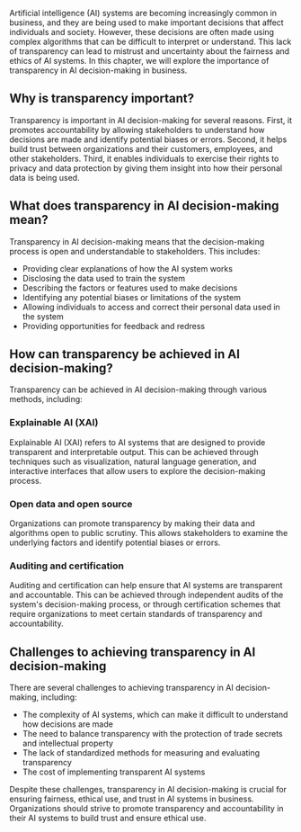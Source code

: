 
Artificial intelligence (AI) systems are becoming increasingly common in business, and they are being used to make important decisions that affect individuals and society. However, these decisions are often made using complex algorithms that can be difficult to interpret or understand. This lack of transparency can lead to mistrust and uncertainty about the fairness and ethics of AI systems. In this chapter, we will explore the importance of transparency in AI decision-making in business.

Why is transparency important?
------------------------------

Transparency is important in AI decision-making for several reasons. First, it promotes accountability by allowing stakeholders to understand how decisions are made and identify potential biases or errors. Second, it helps build trust between organizations and their customers, employees, and other stakeholders. Third, it enables individuals to exercise their rights to privacy and data protection by giving them insight into how their personal data is being used.

What does transparency in AI decision-making mean?
--------------------------------------------------

Transparency in AI decision-making means that the decision-making process is open and understandable to stakeholders. This includes:

* Providing clear explanations of how the AI system works
* Disclosing the data used to train the system
* Describing the factors or features used to make decisions
* Identifying any potential biases or limitations of the system
* Allowing individuals to access and correct their personal data used in the system
* Providing opportunities for feedback and redress

How can transparency be achieved in AI decision-making?
-------------------------------------------------------

Transparency can be achieved in AI decision-making through various methods, including:

### Explainable AI (XAI)

Explainable AI (XAI) refers to AI systems that are designed to provide transparent and interpretable output. This can be achieved through techniques such as visualization, natural language generation, and interactive interfaces that allow users to explore the decision-making process.

### Open data and open source

Organizations can promote transparency by making their data and algorithms open to public scrutiny. This allows stakeholders to examine the underlying factors and identify potential biases or errors.

### Auditing and certification

Auditing and certification can help ensure that AI systems are transparent and accountable. This can be achieved through independent audits of the system's decision-making process, or through certification schemes that require organizations to meet certain standards of transparency and accountability.

Challenges to achieving transparency in AI decision-making
----------------------------------------------------------

There are several challenges to achieving transparency in AI decision-making, including:

* The complexity of AI systems, which can make it difficult to understand how decisions are made
* The need to balance transparency with the protection of trade secrets and intellectual property
* The lack of standardized methods for measuring and evaluating transparency
* The cost of implementing transparent AI systems

Despite these challenges, transparency in AI decision-making is crucial for ensuring fairness, ethical use, and trust in AI systems in business. Organizations should strive to promote transparency and accountability in their AI systems to build trust and ensure ethical use.
